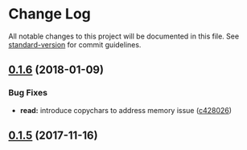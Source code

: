 # Change Log

All notable changes to this project will be documented in this file. See [standard-version](https://github.com/conventional-changelog/standard-version) for commit guidelines.

<a name="0.1.6"></a>
## [0.1.6](https://github.com/dcos-labs/recordio/compare/v0.1.5...v0.1.6) (2018-01-09)


### Bug Fixes

* **read:** introduce copychars to address memory issue ([c428026](https://github.com/dcos-labs/recordio/commit/c428026))



<a name="0.1.5"></a>
## [0.1.5](https://github.com/dcos-labs/recordio/compare/v0.1.4...v0.1.5) (2017-11-16)

